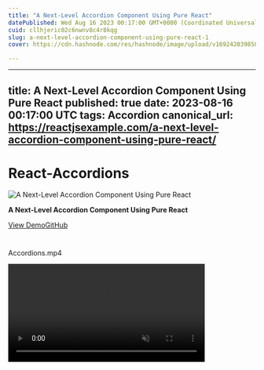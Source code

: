 ```yaml
---
title: "A Next-Level Accordion Component Using Pure React"
datePublished: Wed Aug 16 2023 00:17:00 GMT+0000 (Coordinated Universal Time)
cuid: cllhjeric02c6nwnv8c4r8kqg
slug: a-next-level-accordion-component-using-pure-react-1
cover: https://cdn.hashnode.com/res/hashnode/image/upload/v1692420398583/27fb1e47-a499-4cf6-a15f-c4916bf6a639.jpeg

---
```


---
title: A Next-Level Accordion Component Using Pure React
published: true
date: 2023-08-16 00:17:00 UTC
tags: Accordion
canonical_url: https://reactjsexample.com/a-next-level-accordion-component-using-pure-react/
---

# React-Accordions
 ![A Next-Level Accordion Component Using Pure React](https://cdn.hashnode.com/res/hashnode/image/upload/v1692420398583/27fb1e47-a499-4cf6-a15f-c4916bf6a639.jpeg)

**A Next-Level Accordion Component Using Pure React**

[View Demo](https://react-accordions.vercel.app/)[GitHub](https://github.com/Shahriyar-Hosen/React-Accordions?ref=reactjsexample.com)
#

Accordions.mp4

<video src="https://user-images.githubusercontent.com/96829173/260286491-0d8622ea-2a75-49b9-8885-1cd1cde84023.mp4" data-canonical-src="https://user-images.githubusercontent.com/96829173/260286491-0d8622ea-2a75-49b9-8885-1cd1cde84023.mp4" controls="controls" muted="muted" style="max-width:100%;min-height: 200px"></video>